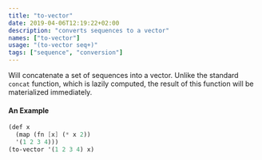 ```yaml
---
title: "to-vector"
date: 2019-04-06T12:19:22+02:00
description: "converts sequences to a vector"
names: ["to-vector"]
usage: "(to-vector seq+)"
tags: ["sequence", "conversion"]
---
```

Will concatenate a set of sequences into a vector. Unlike the standard `concat` function, which is lazily computed, the result of this function will be materialized immediately.

#### An Example

~~~scheme
(def x
  (map (fn [x] (* x 2))
  '(1 2 3 4)))
(to-vector '(1 2 3 4) x)
~~~